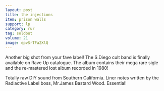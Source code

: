 ```yaml
---
layout: post
title: the injections
item: prison walls
support: lp
category: rur
tag: soldout
volume: 21
image: epvSrTFa2XlQ
---
```


Another big shot from your fave label! The S.Diego cult band is finally available on Rave Up catalogue. The album contains their mega rare sigle and the re-mastered lost album recorded in 1980!

Totally raw DIY sound from Southern California. Liner notes written by the Radiactive Label boss, Mr.James Bastard Wood. Essential!
